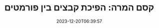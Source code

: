 ---
############################# Static ##########################
layout: "family"
date: 2023-12-20T06:39:57
draft: false

product: "Conversion"
product_tag: "conversion"

############################# Head ############################
head_title: "API ממיר קבצים | On Premise API ושירות מקוון"
head_description: "המר קובצי Word, PDF, Excel, Powerpoint או Image בקלות ובחינם"

############################# Header ##########################
title: "קסם המרה: הפיכת קבצים בין פורמטים"
description: |
  המר ללא מאמץ מסמכים מפורמטי מקור שונים לפורמטי יעד שונים. תהנה ממגוון רחב של המרות נתמכות ללא תוכנות נוספות, כגון MS Office, Apache Open Office, Adobe Acrobat Reader ועוד.

  טען מסמכים ממקורות שונים, כולל קבצים, זרמים, כתובות URL, שרתי FTP, Amazon S3, Azure Blob Storage ועוד.

  השתמש בכל סוג אחסון מטמון, כגון Amazon S3, Dropbox, Google Drive, Windows Azure, Redis, או אחרים, על ידי הטמעת הממשקים הדרושים.

############################# Platforms ############################
supported_platforms:
  enable: true  
  head_title: "בחר את הפלטפורמה שלך"
  title: "פלטפורמות נתמכות"
  description: "ספריית GroupDocs.Conversion תומכת במערכות ההפעלה ובמסגרות הבאות"
  details_link_title: "למד עוד"
  items:
    # supported_platforms loop
    - title: ".NET"
      description: "GroupDocs.Conversion for .NET"
      color: "blue"
      tag: "net"
      link: "/conversion/net/"
      features_link: "https://docs.groupdocs.com/conversion/net/system-requirements/"
      features:
        # features loop
        - content: ".NET Framework 4.6.2+  <br>  .NET Core 3.1  <br>  .NET 6+"
          rows: "3"
        # features loop
        - content: "Windows, Linux"
          rows: "1"
        # features loop
        - content: "זוגות המרה של 3K+"
          rows: "1"        
    
    # supported_platforms loop
    - title: "Java"
      description: "GroupDocs.Conversion for Java"
      color: "red"
      tag: "java"
      link: "/conversion/java/"
      features_link: "https://docs.groupdocs.com/conversion/java/system-requirements/"
      features:
        # features loop
        - content: "J2SE 8.0 (1.8)+"
          rows: "3"
        # features loop
        - content:  "Windows, Linux, macOS"
          rows: "1"       
        # features loop
        - content: "זוגות המרה של 3K+"
          rows: "1"        

    # supported_platforms loop
    - title: "Node.js"
      description: "GroupDocs.Conversion for Node.js"
      color: "green"
      tag: "nodejs-java"
      link: "/conversion/nodejs-java/"
      features_link: "https://docs.groupdocs.com/conversion/nodejs-java/system-requirements/"
      features:
        # features loop
        - content: "Node.js 16+  <br>  and J2SE 8.0 (1.8)+"
          rows: "3"
        # features loop
        - content:  "Windows, Linux, macOS"
          rows: "1"
        # features loop
        - content:  "זוגות המרה של 3K+"
          rows: "1"


############################# Features ############################

features:
  enable: true
  title: "ערכת התכונות של GroupDocs.Conversion"
  description: "API להמרת קבצים בין סוגים מרובים כמו HTML, PDF, Word, Excel, PNG ועוד רבים אחרים ללא תוכנת צד שלישי."

  items:
    # feature loop
    - icon: "convert"
      title: "המרת מסמכים ותמונות"
      content: "הפיכת קבצים ממקור שונה לפורמטי יעד שונים."

    # feature loop
    - icon: "password"
      title: "פתח מסמכים מאובטחים"
      content: "ציין סיסמה לפתיחת מסמכים מוצפנים."

    # feature loop
    - icon: "load"
      title: "טען קבצים מכל מקום"
      content: "טען מסמכים מקבצים שונים, כתובות URL, שרתי FTP, Amazon S3 ועוד."
    
    # feature loop
    - icon: "settings"
      title: "נהל הגדרות פלט"
      content: "סובב וסדר מחדש דפים, ציין אם לעבד הערות והערות."


############################# Code samples ############################
code_samples:
  enable: true
  title: "דגימות קוד GroupDocs.Conversion"
  description: "חלקם משתמשים במקרים של פעולות GroupDocs.Conversion טיפוסיות ב-C#, Java, TypeScript"
  items:
    # code sample loop
    - title: "המר PDF ל-DOCX במספר שורות קוד"
      content: |
       עם GroupDocs.Conversion, אתה יכול להמיר קובץ PDF ל-DOCX ללא מאמץ - כל מה שאתה צריך זה רק כמה שורות קוד. זה גם לא דורש שום תוכנת צד שלישי כמו Microsoft Word או Adobe Acrobat. הנה דוגמה כיצד ניתן להשיג זאת:
      samples:
        - language: "C#"
          color: "blue"
          content: |
            ```csharp {style=abap}   
            // טען את קובץ ה-PDF המקור
            using (var converter = new GroupDocs.Conversion.Converter("sample.pdf"))
            {
                // הגדר את אפשרויות ההמרה עבור פורמט DOCX
                var options = new WordProcessingConvertOptions();
                // המר לפורמט DOCX
                converter.Convert("converted.docx", options);
            }
            ```
        - language: "Java"
          color: "red"
          content: |
            ```java {style=abap}   
            import com.groupdocs.conversion.Converter;
            import com.groupdocs.conversion.options.convert.WordProcessingConvertOptions;
            ...
            // טען את קובץ ה-PDF המקור
            Converter converter = new Converter("sample.pdf");
            // הגדר את אפשרויות ההמרה עבור פורמט DOCX
            WordProcessingConvertOptions options = new WordProcessingConvertOptions();
            // המר לפורמט DOCX
            converter.convert("converted.docx", options);
            ```
        - language: "TypeScript"
          color: "green"
          content: |
            ```javascript {style=abap}  
            // טען את קובץ ה-PDF המקור
            const converter = new groupdocs.conversion.Converter("sample.pdf");
            // הגדר את אפשרויות ההמרה עבור פורמט DOCX
            const options = new groupdocs.conversion.WordProcessingConvertOptions();
            // המר לפורמט DOCX
            converter.convert("converted.docx", options);
            ```


############################# Formats ############################
formats:
  enable: true
  title:  "60+ פורמטים של קבצים נתמכים"
  description: "GroupDocs.Conversion תומך בפעולות עם הפופולריים ביותר [formats](https://docs.groupdocs.com/conversion/net/supported-file-formats/)."


############################# Metrics ############################

metrics:
  enable: true
  title: "מדדי עומק ותובנות סטטיסטיות"
  description: "צלול לתוך פירוט מפורט של נתוני המפתח שלנו, מספקים מדדים מקיפים ותובנות סטטיסטיות לגבי ההישגים, ההשפעה והצמיחה שלנו."

  items:
    # metrics loop
    - number: "3K+"
      title: "צמדי המרה נתמכים"
      content: "המר בקלות קבצים על פני אלפי זוגות נתמכים - Microsoft Office, PDF, תמונות, וידאו, אודיו ומסדי נתונים. העצים את המשתמשים לשנות בצורה חלקה סוגי קבצים מגוונים עבור גמישות ונוחות."
    # metrics loop
    - number: "1.0M"
      title: "הורדות של NuGet"
      content: "הצטרפו למשתמשים המרוצים שלנו שבחרו בחבילת NuGet שלנו. הפתרון שלנו הפך למשאב מהימן ומאומץ בקהילת המפתחים, ומספק אינטגרציה חלקה ופונקציונליות רבת ערך עבור אינספור פרויקטים."

    # metrics loop
    - number: "10+"
      title: "ספריות"
      content: "המוצר שלנו כולל 10+ ספריות, המציע תכונות מתקדמות למיטוב הביצועים. ספריות אלו נועדו למלא צורכי פיתוח שונים עם יכולות שאין שני להן."
    
    # metrics loop
    - number: "100+"
      title: "לקוחות מרוצים"
      content: "משגשג על מצוינות, המוצר שלנו זכה לאמון של למעלה מ-100 לקוחות מרוצים המסתמכים על התכונות החזקות והביצועים האמינים שלו. מצא את ההצלחה והיעילות עם הפתרון החדשני שלנו."


############################# Customers ############################
# logo size X1 => 170:70  X2 => 340 : 140

customers:
  enable: true
  title: "הלקוחות המרוצים שלנו"
  description: "ספריות GroupDocs מועסקות על ידי מותגים בעלי שם עולמי ומכובד ברחבי העולם."

  items:
    # customers loop
    - title: "BenQ Corporation"
      logo: "benq"
    # customers loop
    - title: "Nasdaq Stock Market"
      logo: "nasdaq"
    # customers loop
    - title: "AT&T Inc."
      logo: "att"
    # customers loop
    - title: "AstraZeneca"
      logo: "astrazeneca"
    # customers loop
    - title: "Central Bank of Argentina"
      logo: "argentinacentralbank"
    # customers loop
    - title: "Roche Holding AG"
      logo: "roche"
    # customers loop
    - title: "Capita"
      logo: "capita"
    # customers loop
    - title: "Axa S.A."
      logo: "axa"
    # customers loop
    - title: "Instructure Inc."
      logo: "instructure"
     # customers loop
    - title: "Wipro"
      logo: "wipro"



############################# Actions ############################

actions:
  enable: true
  title: "מוכנים להתחיל?"
  description: "נסה את תכונות GroupDocs.Conversion בחינם או בקש רישיון"

  items:
    #  loop
    - title: ".NET"
      link: "/conversion/net/"
      color: "blue"
        #  loop
    - title: "Java"
      link: "/conversion/java/"
      color: "red"
        #  loop
    - title: "Node.js"
      link: "/conversion/nodejs-java/"
      color: "green"


############################# Faq ############################

faq:
  enable: true
  title: "שאלות וחששות נפוצים"
  description: "מצא תשובות לשאלות נפוצות בחלק השאלות הנפוצות שלנו כדי לענות במהירות על השאלות והחששות שלך."

  items:
    #  loop
    - question: "האם אוכל להעריך את מוצרי GroupDocs לפני הרכישה?"
      answer: |
        כן! לכל מוצרי GroupDocs יש גרסת הערכה נטולת סיכון. אנו ממליצים מאוד למפתחים להוריד ולנסות את ממשקי ה-API שלנו לפני הרכישה כדי להבטיח שהם ימלאו את הצרכים שלך ב-100%.
    #  loop
    - question: "האם GroupDocs עושה הדגמות מוצרים?"
      answer: |
        לא, ההתמקדות שלנו היא בממשקי ה-API שלנו והפיכת המוצרים הפונקציונליים והיציבים ביותר האפשריים. אנחנו כן מציעים נסיונות פונקציונליים לחלוטין וחינמיים בצורה שלזמני[license](https://purchase.groupdocs.com/temporary-license/) כדי שתוכלו לבדוק את המוצר בעצמכם.
    #  loop
    - question: "היכן ניתן להוריד את המוצר?"
      answer: |
        כל המוצרים זמינים להורדה מ[releases](https://releases.groupdocs.com). איננו שולחים עותקים פיזיים של התוכנה שלנו בדואר.    
    #  loop
    - question: "האם רשיונות מפתחים של GroupDocs הם לכל משתמש, או לכל משתמש בשם?"
      answer: |
        רישיונות מפתחים של GroupDocs הם לכל משתמש, לא לכל משתמש בעל שם. אנו מבינים שחברי צוות קידוד עשויים להשתנות עם הזמן וכי אין זה מעשי לעדכן את הרישוי בכל פעם שמתרחשת.
    #  loop
    - question: "האם אנחנו צריכים רישיון נפרד עבור ה-build או שרת ה-CI (Continuous Integration) שלנו?"
      answer: |
        לא, אנו שמחים שלקוחות משתמשים במוצרי GroupDocs בשרת אחד למטרות בניית פתרונות ללא עלות נוספת. אין להשתמש בהתקנה זו כדי לעקוף את תנאי הרישיון של ההסכם שלך עם GroupDocs ויש לכבד את כל מגבלות הניתנות להפצה מחדש או מיקום המוטלות על ידי הרישיון שרכשת.

############################# Cloud ############################

cloud_links:
  enable: true
  title: "ממשקי API של קוד נמוך של GroupDocs.Conversion"
  description: "האץ המרת מסמכים או תמונה בכל סוג של יישום עם REST API מבוסס הענן שלנו"

  items:
    #  loop
    - icon: "groupdocs_conversion-for-curl"
      title: "GroupDocs.Conversion Cloud for cURL"
      link: "https://products.groupdocs.cloud/conversion/curl"
      content: "נצל את ה-API להמרת קבצים של cURL RESTful כדי להמיר ללא מאמץ מגוון פורמטים של קבצים, כולל Microsoft Office, PDF, דואר אלקטרוני, Project, HTML ועוד, בתוך האפליקציות שלך."

    #  loop
    - icon: "groupdocs_conversion-for-net"
      title: "GroupDocs.Conversion Cloud for .NET"
      link: "https://products.groupdocs.cloud/conversion/net"
      content: "השתמש ב-.NET המרת קבצי REST API להמרה חלקה של Microsoft Office, PDF, דואר אלקטרוני, Project, HTML ופורמטים שונים של קבצים נפוצים בכל פלטפורמה עם Cloud SDK."
    #  loop
    - icon: "groupdocs_conversion-for-java"
      title: "GroupDocs.Conversion Cloud for Java"
      link: "https://products.groupdocs.cloud/conversion/java"
      content: "שפר את יישומי Java מבוססי הענן שלך עם יכולות המרת מסמכים מתקדמות, הנגישות בכל פלטפורמה המסוגלת לבצע קריאות REST API."

############################# Apps ############################

app_links:
  enable: true
  title: "אפליקציות GroupDocs.Conversion NoCode"
  description: "אפליקציה מקוונת המאפשרת לך להמיר 100+ פורמטי קבצים פופולריים בדפדפן"

  items:
    #  loop
    - icon: "groupdocs_conversion-app"
      title: "GroupDocs.Conversion <br> Total"
      link: "https://products.groupdocs.app/conversion/total"
      content: "המר ללא מאמץ מעל מאות פורמטים ל-PDF, XLSX, DOCX, XPS, HTML ועוד בקלות."

    #  loop
    - icon: "groupdocs_words-app"
      title:  "GroupDocs.Conversion <br> DOC to XLS"
      link: "https://products.groupdocs.app/conversion/doc-to-xls"
      content: "אפליקציה מקוונת בחינם להמרת DOC לפורמט XLS ישירות מדפדפן האינטרנט שלך."

    #  loop
    - icon: "groupdocs_pdf-app"
      title:  "GroupDocs.Conversion <br> PDF to DOCX"
      link: "https://products.groupdocs.app/conversion/pdf-to-docx"
      content: "המר בקלות את מסמכי ה-PDF שלך לפורמט Word (DOCX) על ידי העלאתם דרך הממשק הידידותי למשתמש שלנו."
    

---